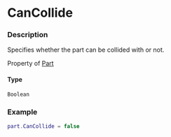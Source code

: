 # CanCollide
### Description
Specifies whether the part can be collided with or not.

Property of [Part](/classes/Part/)

#### Type
`Boolean`

### Example
```lua
part.CanCollide = false
```
